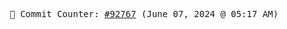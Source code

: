 <p align="center">
    <samp>
        📮 Commit Counter: <a href="https://github.com/Javascript-void0/Javascript-void0/commits/main">#92767</a> (June 07, 2024 @ 05:17 AM)
    </samp>
</p>